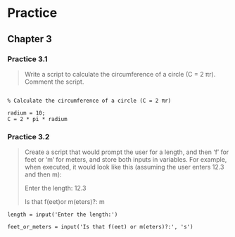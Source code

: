 # Practice

## Chapter 3

### Practice 3.1

> Write a script to calculate the circumference of a circle (C = 2 πr). Comment the script.

```MATLAB

% Calculate the circumference of a circle (C = 2 πr)

radium = 10;
C = 2 * pi * radium
```

### Practice 3.2

> Create a script that would prompt the user for a length, and then ‘f’ for feet or ‘m’ for meters, and store both inputs in variables. For example, when executed, it would look like this (assuming the user enters 12.3 and then m):
>
> Enter the length: 12.3
>
> Is that f(eet)or m(eters)?: m

```MATLAB
length = input('Enter the length:')

feet_or_meters = input('Is that f(eet) or m(eters)?:', 's')

```